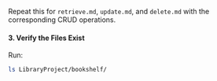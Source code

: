 
Repeat this for `retrieve.md`, `update.md`, and `delete.md` with the corresponding CRUD operations.

#### **3. Verify the Files Exist**
Run:
```bash
ls LibraryProject/bookshelf/
